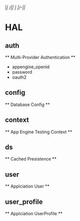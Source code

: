 |_| /||
| |/-||_

HAL
===

auth
----
** Multi-Provider Authentication **

* appengine_openid
* password
* oauth2

config
------
** Database Config **

context
-------
** App Engine Testing Context **

ds
--
** Cached Presistence **

user
----
** Applciation User **

user_profile
------------
** Applciation UserProfile **
